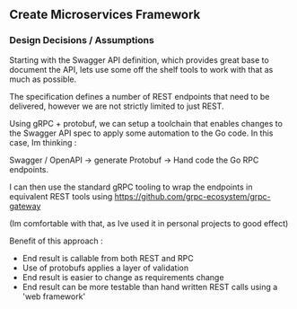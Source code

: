 ## Create Microservices Framework

### Design Decisions / Assumptions

Starting with the Swagger API definition, which provides great base to document the API, 
lets use some off the shelf tools to work with that as much as possible.

The specification defines a number of REST endpoints that need to be delivered, however
we are not strictly limited to just REST.

Using gRPC + protobuf, we can setup a toolchain that enables changes to the Swagger API 
spec to apply some automation to the Go code. In this case, Im thinking :

Swagger / OpenAPI -> generate Protobuf -> Hand code the Go RPC endpoints.

I can then use the standard gRPC tooling to wrap the endpoints in equivalent REST tools
using https://github.com/grpc-ecosystem/grpc-gateway

(Im comfortable with that, as Ive used it in personal projects to good effect)

Benefit of this approach :

- End result is callable from both REST and RPC
- Use of protobufs applies a layer of validation
- End result is easier to change as requirements change
- End result can be more testable than hand written REST calls using a 'web framework'
